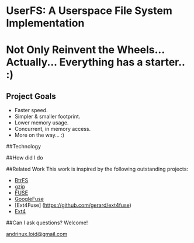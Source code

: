 # UserFS: A Userspace File System Implementation 
# Not Only Reinvent the Wheels... Actually... Everything has a starter.. :)


## Project Goals
* Faster speed.
* Simpler & smaller footprint.
* Lower memory usage.
* Concurrent, in memory access.
* More on the way... :)

##Technology


##How did I do

##Related Work
This work is inspired by the following outstanding projects:
- [BtrFS](https://btrfs.wiki.kernel.org/index.php/Main_Page)
- [gzip](http://www.gzip.org/)
- [FUSE](http://fuse.sourceforge.net/)
- [GoogleFuse](https://code.google.com/p/fusecompress/)
- [Ext4Fuse] (https://github.com/gerard/ext4fuse)
- [Ext4](https://github.com/torvalds/linux/tree/master/fs/ext4)

##Can I ask questions?
Welcome! 

andrinux.loid@gmail.com
